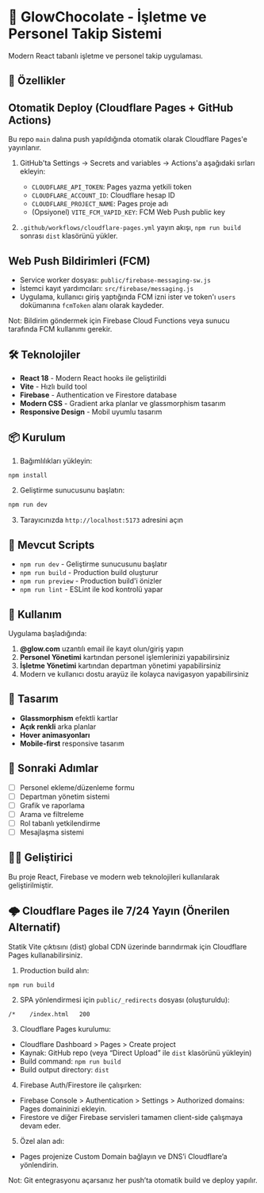 # 🍫 GlowChocolate - İşletme ve Personel Takip Sistemi

Modern React tabanlı işletme ve personel takip uygulaması.

## 🚀 Özellikler


## Otomatik Deploy (Cloudflare Pages + GitHub Actions)

Bu repo `main` dalına push yapıldığında otomatik olarak Cloudflare Pages'e yayınlanır.

1) GitHub'ta Settings → Secrets and variables → Actions'a aşağıdaki sırları ekleyin:
	- `CLOUDFLARE_API_TOKEN`: Pages yazma yetkili token
	- `CLOUDFLARE_ACCOUNT_ID`: Cloudflare hesap ID
	- `CLOUDFLARE_PROJECT_NAME`: Pages proje adı
	- (Opsiyonel) `VITE_FCM_VAPID_KEY`: FCM Web Push public key

2) `.github/workflows/cloudflare-pages.yml` yayın akışı, `npm run build` sonrası `dist` klasörünü yükler.

## Web Push Bildirimleri (FCM)

- Service worker dosyası: `public/firebase-messaging-sw.js`
- İstemci kayıt yardımcıları: `src/firebase/messaging.js`
- Uygulama, kullanıcı giriş yaptığında FCM izni ister ve token'ı `users` dokümanına `fcmToken` alanı olarak kaydeder.

Not: Bildirim göndermek için Firebase Cloud Functions veya sunucu tarafında FCM kullanımı gerekir.

## 🛠️ Teknolojiler

- **React 18** - Modern React hooks ile geliştirildi
- **Vite** - Hızlı build tool
- **Firebase** - Authentication ve Firestore database
- **Modern CSS** - Gradient arka planlar ve glassmorphism tasarım
- **Responsive Design** - Mobil uyumlu tasarım

## 📦 Kurulum

1. Bağımlılıkları yükleyin:
```bash
npm install
```

2. Geliştirme sunucusunu başlatın:
```bash
npm run dev
```

3. Tarayıcınızda `http://localhost:5173` adresini açın

## 🔧 Mevcut Scripts

- `npm run dev` - Geliştirme sunucusunu başlatır
- `npm run build` - Production build oluşturur
- `npm run preview` - Production build'i önizler
- `npm run lint` - ESLint ile kod kontrolü yapar

## 📱 Kullanım

Uygulama başladığında:

1. **@glow.com** uzantılı email ile kayıt olun/giriş yapın
2. **Personel Yönetimi** kartından personel işlemlerinizi yapabilirsiniz
3. **İşletme Yönetimi** kartından departman yönetimi yapabilirsiniz
4. Modern ve kullanıcı dostu arayüz ile kolayca navigasyon yapabilirsiniz

## 🎨 Tasarım

- **Glassmorphism** efektli kartlar
- **Açık renkli** arka planlar
- **Hover animasyonları**
- **Mobile-first** responsive tasarım

## 🔄 Sonraki Adımlar

- [ ] Personel ekleme/düzenleme formu
- [ ] Departman yönetim sistemi
- [ ] Grafik ve raporlama
- [ ] Arama ve filtreleme
- [ ] Rol tabanlı yetkilendirme
- [ ] Mesajlaşma sistemi

## 👨‍💻 Geliştirici

Bu proje React, Firebase ve modern web teknolojileri kullanılarak geliştirilmiştir.

## 🌩️ Cloudflare Pages ile 7/24 Yayın (Önerilen Alternatif)

Statik Vite çıktısını (dist) global CDN üzerinde barındırmak için Cloudflare Pages kullanabilirsiniz.

1) Production build alın:

```powershell
npm run build
```

2) SPA yönlendirmesi için `public/_redirects` dosyası (oluşturuldu):

```
/*    /index.html   200
```

3) Cloudflare Pages kurulumu:
- Cloudflare Dashboard > Pages > Create project
- Kaynak: GitHub repo (veya “Direct Upload” ile `dist` klasörünü yükleyin)
- Build command: `npm run build`
- Build output directory: `dist`

4) Firebase Auth/Firestore ile çalışırken:
- Firebase Console > Authentication > Settings > Authorized domains: Pages domaininizi ekleyin.
- Firestore ve diğer Firebase servisleri tamamen client-side çalışmaya devam eder.

5) Özel alan adı:
- Pages projenize Custom Domain bağlayın ve DNS’i Cloudflare’a yönlendirin.

Not: Git entegrasyonu açarsanız her push’ta otomatik build ve deploy yapılır.
